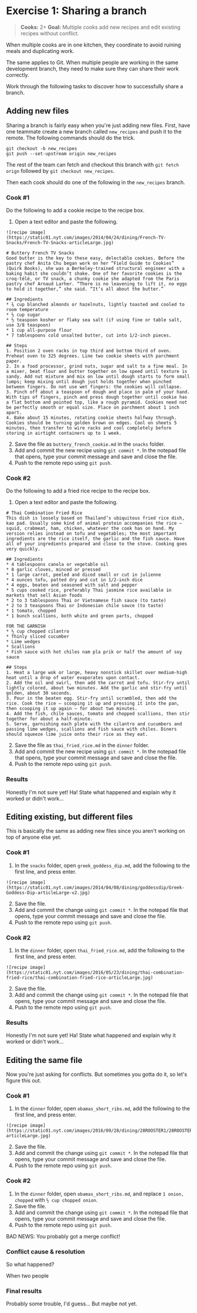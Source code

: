 # Exercise 1: Sharing a branch
> **Cooks:** 2+ **Goal:** Multiple cooks add new recipes and edit existing recipes without conflict.

When multiple cooks are in one kitchen, they coordinate to avoid ruining meals and duplicating work. 

The same applies to Git. When multiple people are working in the same development branch, they need to make sure they can share their work correctly. 

Work through the following tasks to discover how to successfully share a branch.

## Adding new files
Sharing a branch is fairly easy when you're just adding new files. First, have one teammate create a new branch called `new_recipes` and push it to the remote. The following commands should do the trick.

```
git checkout -b new_recipes
git push --set-upstream origin new_recipes
```

The rest of the team can fetch and checkout this branch with `git fetch orign` followed by `git checkout new_recipes`.

Then each cook should do one of the following in the `new_recipes` branch.

### Cook #1
Do the following to add a cookie recipe to the recipe box.

1. Open a text editor and paste the following.

 ```
![recipe image](https://static01.nyt.com/images/2014/04/24/dining/French-TV-Snacks/French-TV-Snacks-articleLarge.jpg)

# Buttery French TV Snacks
Good butter is the key to these easy, delectable cookies. Before the pastry chef Anita Chu began work on her “Field Guide to Cookies” (Quirk Books), she was a Berkeley-trained structural engineer with a baking habit she couldn’t shake. One of her favorite cookies is the croq-télé, or TV snack, a chunky cookie she adapted from the Paris pastry chef Arnaud Larher. “There is no leavening to lift it, no eggs to hold it together,” she said. “It’s all about the butter.”

## Ingredients
* ¾ cup blanched almonds or hazelnuts, lightly toasted and cooled to room temperature
* ½ cup sugar
* ½ teaspoon kosher or flaky sea salt (if using fine or table salt, use 3/8 teaspoon)
* 1 cup all-purpose flour
* 7 tablespoons cold unsalted butter, cut into 1/2-inch pieces.

## Steps
1. Position 2 oven racks in top third and bottom third of oven. Preheat oven to 325 degrees. Line two cookie sheets with parchment paper.
2. In a food processor, grind nuts, sugar and salt to a fine meal. In a mixer, beat flour and butter together on low speed until texture is sandy. Add nut mixture and mix on low until dough starts to form small lumps; keep mixing until dough just holds together when pinched between fingers. Do not use wet fingers: the cookies will collapse.
3. Pinch off about a teaspoon of dough and place in palm of your hand. With tips of fingers, pinch and press dough together until cookie has a flat bottom and pointed top, like a rough pyramid. Cookies need not be perfectly smooth or equal size. Place on parchment about 1 inch apart.
4. Bake about 15 minutes, rotating cookie sheets halfway through. Cookies should be turning golden brown on edges. Cool on sheets 5 minutes, then transfer to wire racks and cool completely before storing in airtight containers up to 1 week.
```
2. Save the file as `buttery_french_cookie.md` in the `snacks` folder. 
3. Add and commit the new recipe using `git commit *`. In the notepad file that opens, type your commit message and save and close the file.
4. Push to the remote repo using `git push`.

### Cook #2
Do the following to add a fried rice recipe to the recipe box.

1. Open a text editor and paste the following.

 ```
# Thai Combination Fried Rice
This dish is loosely based on Thailand’s ubiquitous fried rice dish, kao pad. Usually some kind of animal protein accompanies the rice — squid, crabmeat, ham, chicken, whatever the cook has on hand. My version relies instead on tofu and vegetables; the most important ingredients are the rice itself, the garlic and the fish sauce. Have all of your ingredients prepared and close to the stove. Cooking goes very quickly.

## Ingredients
* 4 tablespoons canola or vegetable oil
* 8 garlic cloves, minced or pressed
* 1 large carrot, peeled and diced small or cut in julienne
* 4 ounces tofu, patted dry and cut in 1/2-inch dice
* 4 eggs, beaten and seasoned with salt and pepper
* 5 cups cooked rice, preferably Thai jasmine rice available in markets that sell Asian foods
* 2 to 3 tablespoons Thai or Vietnamese fish sauce (to taste)
* 2 to 3 teaspoons Thai or Indonesian chile sauce (to taste)
* 1 tomato, chopped
* 1 bunch scallions, both white and green parts, chopped

FOR THE GARNISH
* ½ cup chopped cilantro
* Thinly sliced cucumber
* Lime wedges
* Scallions
* Fish sauce with hot chiles nam pla prik or half the amount of soy sauce
 
## Steps
1. Heat a large wok or large, heavy nonstick skillet over medium-high heat until a drop of water evaporates upon contact.
2. Add the oil and swirl, then add the carrot and tofu. Stir-fry until lightly colored, about two minutes. Add the garlic and stir-fry until golden, about 30 seconds.
3. Pour in the beaten egg. Stir-fry until scrambled, then add the rice. Cook the rice — scooping it up and pressing it into the pan, then scooping it up again — for about two minutes.
4. Add the fish, chile sauces, tomato and chopped scallions, then stir together for about a half-minute. 
5. Serve, garnishing each plate with the cilantro and cucumbers and passing lime wedges, scallions and fish sauce with chiles. Diners should squeeze lime juice onto their rice as they eat.
```
2. Save the file as `thai_fried_rice.md` in the `dinner` folder. 
3. Add and commit the new recipe using `git commit *`. In the notepad file that opens, type your commit message and save and close the file.
4. Push to the remote repo using `git push`.

### Results
Honestly I'm not sure yet! Ha! State what happened and explain why it worked or didn't work...

## Editing existing, but different files
This is basically the same as adding new files since you aren't working on top of anyone else yet.

### Cook #1
1. In the `snacks` folder, open `greek_goddess_dip.md`, add the following to the first line, and press enter.

 ```
![recipe image](https://static01.nyt.com/images/2014/04/08/dining/goddessdip/Greek-Goddess-Dip-articleLarge-v2.jpg)
```
2. Save the file.
3. Add and commit the change using `git commit *`. In the notepad file that opens, type your commit message and save and close the file.
4. Push to the remote repo using `git push`.

### Cook #2
1. In the `dinner` folder, open `thai_fried_rice.md`, add the following to the first line, and press enter.

 ```
![recipe image](https://static01.nyt.com/images/2016/05/23/dining/thai-combination-fried-rice/thai-combination-fried-rice-articleLarge.jpg)
```
2. Save the file.
3. Add and commit the change using `git commit *`. In the notepad file that opens, type your commit message and save and close the file.
4. Push to the remote repo using `git push`.

### Results
Honestly I'm not sure yet! Ha! State what happened and explain why it worked or didn't work...

## Editing the same file
Now you're just asking for conflicts. But sometimes you gotta do it, so let's figure this out.

### Cook #1
1. In the `dinner` folder, open `obamas_short_ribs.md`, add the following to the first line, and press enter.

 ```
![recipe image](https://static01.nyt.com/images/2016/09/28/dining/28ROOSTER1/28ROOSTER1-articleLarge.jpg)
```
2. Save the file.
3. Add and commit the change using `git commit *`. In the notepad file that opens, type your commit message and save and close the file.
4. Push to the remote repo using `git push`.

### Cook #2
1. In the `dinner` folder, open `obamas_short_ribs.md`, and replace `1 onion, chopped` with `½ cup chopped onion`. 
2. Save the file.
3. Add and commit the change using `git commit *`. In the notepad file that opens, type your commit message and save and close the file.
4. Push to the remote repo using `git push`.

BAD NEWS: You probably got a merge conflict! 

### Conflict cause & resolution
So what happened?

When two people 

### Final results
Probably some trouble, I'd guess... But maybe not yet.
